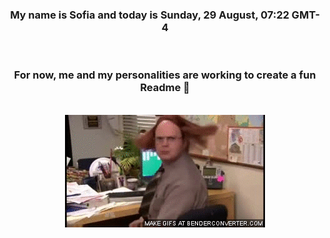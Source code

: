 


<div align="center">
<h3 >My name is Sofia and today is Sunday, 29 August, 07:22 GMT-4</h3><br>
<h3 >For now, me and my personalities are working to create a fun Readme 👋
</h3><br>
<img src='img/dwight.gif' alt='working...'/>
</div>
